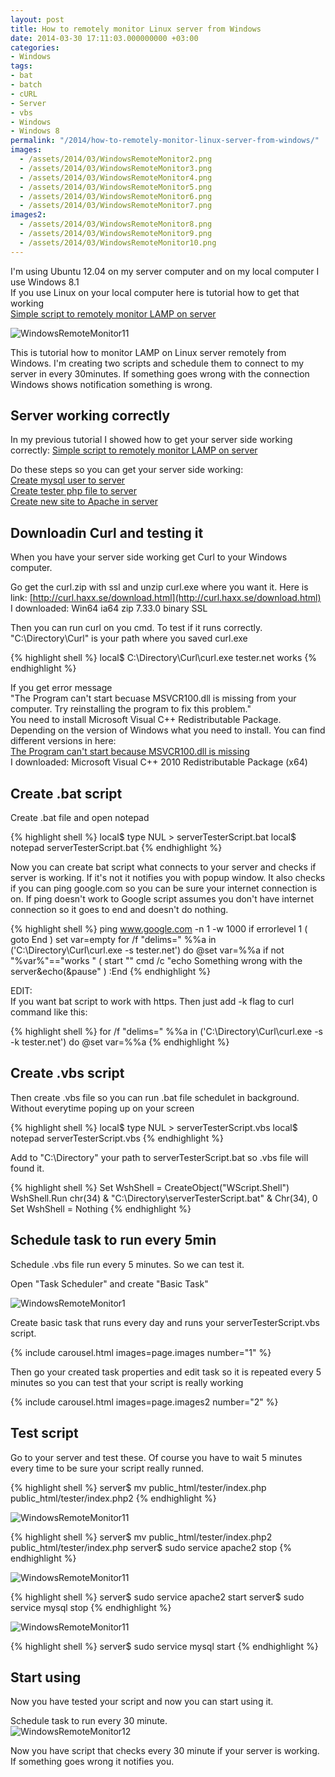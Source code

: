```yaml
---
layout: post
title: How to remotely monitor Linux server from Windows
date: 2014-03-30 17:11:03.000000000 +03:00
categories:
- Windows
tags:
- bat
- batch
- cURL
- Server
- vbs
- Windows
- Windows 8
permalink: "/2014/how-to-remotely-monitor-linux-server-from-windows/"
images:
  - /assets/2014/03/WindowsRemoteMonitor2.png
  - /assets/2014/03/WindowsRemoteMonitor3.png
  - /assets/2014/03/WindowsRemoteMonitor4.png
  - /assets/2014/03/WindowsRemoteMonitor5.png
  - /assets/2014/03/WindowsRemoteMonitor6.png
  - /assets/2014/03/WindowsRemoteMonitor7.png
images2:
  - /assets/2014/03/WindowsRemoteMonitor8.png
  - /assets/2014/03/WindowsRemoteMonitor9.png
  - /assets/2014/03/WindowsRemoteMonitor10.png
---
```

I'm using Ubuntu 12.04 on my server computer and on my local computer I use Windows 8.1  
If you use Linux on your local computer here is tutorial how to get that working  
[Simple script to remotely monitor LAMP on server](/2014/simple-script-to-remotely-monitor-lamp-on-server/)

![WindowsRemoteMonitor11](/assets/2014/03/WindowsRemoteMonitor11.png)

This is tutorial how to monitor LAMP on Linux server remotely from Windows. I'm creating two scripts and schedule them to connect to my server in every 30minutes. If something goes wrong with the connection Windows shows notification something is wrong.

## Server working correctly

In my previous tutorial I showed how to get your server side working correctly: [Simple script to remotely monitor LAMP on server](/2014/simple-script-to-remotely-monitor-lamp-on-server/#mysqlonserver)

Do these steps so you can get your server side working:  
[Create mysql user to server](/2014/simple-script-to-remotely-monitor-lamp-on-server/#mysqlonserver)  
[Create tester php file to server](/2014/simple-script-to-remotely-monitor-lamp-on-server/#phponserver)  
[Create new site to Apache in server](/2014/simple-script-to-remotely-monitor-lamp-on-server/#apacheonserver)

## Downloadin Curl and testing it

When you have your server side working get Curl to your Windows computer.

Go get the curl.zip with ssl and unzip curl.exe where you want it. Here is link: [http://curl.haxx.se/download.html](http://curl.haxx.se/download.html)  
I downloaded: Win64 ia64 zip 7.33.0 binary SSL

Then you can run curl on you cmd. To test if it runs correctly.  
"C:\Directory\Curl\" is your path where you saved curl.exe

{% highlight shell %}
local$ C:\Directory\Curl\curl.exe tester.net
works
{% endhighlight %}

If you get error message  
"The Program can't start becuase MSVCR100.dll is missing from your computer. Try reinstalling the program to fix this problem."  
You need to install Microsoft Visual C++ Redistributable Package. Depending on the version of Windows what you need to install. You can find different versions in here:  
[The Program can't start because MSVCR100.dll is missing](http://answers.microsoft.com/en-us/windows/forum/windows_7-windows_programs/trying-to-open-computer-management-the-program/5c9d301a-2191-4edb-916e-5e4958558090)  
I downloaded: Microsoft Visual C++ 2010 Redistributable Package (x64)

## Create .bat script

Create .bat file and open notepad

{% highlight shell %}
local$ type NUL > serverTesterScript.bat
local$ notepad serverTesterScript.bat
{% endhighlight %}

Now you can create bat script what connects to your server and checks if server is working. If it's not it notifies you with popup window. It also checks if you can ping google.com so you can be sure your internet connection is on. If ping doesn't work to Google script assumes you don't have internet connection so it goes to end and doesn't do nothing.

{% highlight shell %}
ping www.google.com -n 1 -w 1000
if errorlevel 1 (
	goto End
)
set var=empty
for /f "delims=" %%a in ('C:\Directory\Curl\curl.exe -s tester.net') do @set var=%%a
if not "%var%"=="works " (
		start "" cmd /c "echo Something wrong with the server&echo(&pause"
)
:End
{% endhighlight %}

EDIT:  
If you want bat script to work with https. Then just add -k flag to curl command like this:

{% highlight shell %}
for /f "delims=" %%a in ('C:\Directory\Curl\curl.exe -s -k tester.net') do @set var=%%a
{% endhighlight %}

## Create .vbs script

Then create .vbs file so you can run .bat file schedulet in background. Without everytime poping up on your screen

{% highlight shell %}
local$ type NUL > serverTesterScript.vbs
local$ notepad serverTesterScript.vbs
{% endhighlight %}

Add to "C:\Directory\" your path to serverTesterScript.bat so .vbs file will found it.

{% highlight shell %}
Set WshShell = CreateObject("WScript.Shell")
WshShell.Run chr(34) & "C:\Directory\serverTesterScript.bat" & Chr(34), 0
Set WshShell = Nothing
{% endhighlight %}

## Schedule task to run every 5min

Schedule .vbs file run every 5 minutes. So we can test it.

Open "Task Scheduler" and create "Basic Task"

![WindowsRemoteMonitor1](/assets/2014/03/WindowsRemoteMonitor1.png)

Create basic task that runs every day and runs your serverTesterScript.vbs script.  

{% include carousel.html images=page.images number="1" %}

Then go your created task properties and edit task so it is repeated every 5 minutes so you can test that your script is really working  

{% include carousel.html images=page.images2 number="2" %}

## Test script

Go to your server and test these. Of course you have to wait 5 minutes every time to be sure your script really runned.

{% highlight shell %}
server$ mv public_html/tester/index.php public_html/tester/index.php2
{% endhighlight %}

![WindowsRemoteMonitor11](/assets/2014/03/WindowsRemoteMonitor11.png)

{% highlight shell %}
server$ mv public_html/tester/index.php2 public_html/tester/index.php
server$ sudo service apache2 stop
{% endhighlight %}

![WindowsRemoteMonitor11](/assets/2014/03/WindowsRemoteMonitor11.png)

{% highlight shell %}
server$ sudo service apache2 start
server$ sudo service mysql stop
{% endhighlight %}

![WindowsRemoteMonitor11](/assets/2014/03/WindowsRemoteMonitor11.png)

{% highlight shell %}
server$ sudo service mysql start
{% endhighlight %}

## Start using

Now you have tested your script and now you can start using it.

Schedule task to run every 30 minute.  
![WindowsRemoteMonitor12](/assets/2014/03/WindowsRemoteMonitor12.png)

Now you have script that checks every 30 minute if your server is working. If something goes wrong it notifies you.